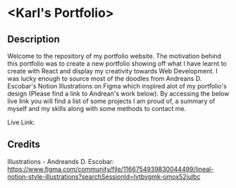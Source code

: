 # <Karl's Portfolio>

## Description
Welcome to the repository of my portfolio website. The motivation behind this portfolio was to create a new portfolio showing off what I have learnt to create with React and display my creativity towards Web Development. I was lucky enough to source most of the doodles from Andreans D. Escobar's Notion Illustrations on Figma which inspired alot of my portfolio's design (Please find a link to Andrean's work below). By accessing the below live link you will find a list of some projects I am proud of, a summary of myself and my skills along with some methods to contact me. 

Live Link:

## Credits
Illustrations - Andreands D. Escobar: https://www.figma.com/community/file/1166754939830044499/lineal-notion-style-illustrations?searchSessionId=lvtbvgmk-omox52julbc
